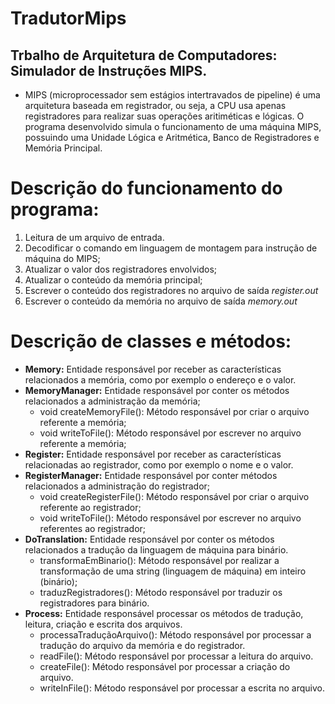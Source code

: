 # TradutorMips
## Trbalho de Arquitetura de Computadores: Simulador de Instruções MIPS.
- MIPS (microprocessador sem estágios intertravados de pipeline) é uma arquitetura baseada em registrador, ou seja, a CPU usa apenas 
registradores para realizar suas operações aritiméticas e lógicas.
O programa desenvolvido simula o funcionamento de uma máquina MIPS, possuindo uma Unidade Lógica e Aritmética, 
Banco de Registradores e Memória Principal. 

# Descrição do funcionamento do programa:

 1. Leitura de um arquivo de entrada.
 2. Decodificar o comando em linguagem de montagem para instrução de máquina do MIPS;
 3. Atualizar o valor dos registradores envolvidos;
 4. Atualizar o conteúdo da memória principal;
 5. Escrever o conteúdo dos registradores no arquivo de saída *register.out*
 6. Escrever o conteúdo da memória no arquivo de saída *memory.out*

# Descrição de classes e métodos: 

  - **Memory:** Entidade responsável por receber as características relacionados a memória,
como por exemplo o endereço e o valor.
  - **MemoryManager:** Entidade responsável por conter os métodos relacionados a administração da memória;
      - void createMemoryFile(): Método responsável por criar o arquivo referente a memória;
      - void writeToFile(): Método responsável por escrever no arquivo referente a memória;
 - **Register:**  Entidade responsável por receber as características relacionadas ao registrador,
como por exemplo o nome e o valor.
 - **RegisterManager:** Entidade responsável por conter métodos relacionados a administração do registrador;
      - void createRegisterFile(): Método responsável por criar o arquivo referente ao registrador;
      - void writeToFile(): Método responsável por escrever no arquivo referentes ao registrador;
 - **DoTranslation:** Entidade responsável por conter os métodos relacionados a tradução da linguagem de máquina para binário.
     - transformaEmBinario(): Método responsável por realizar a transformação de uma string (linguagem de máquina) em inteiro (binário);
     - traduzRegistradores(): Método responsável por traduzir os registradores para binário.
 - **Process:** Entidade responsável processar os métodos de tradução, leitura, criação e escrita dos arquivos.
     - processaTraduçãoArquivo(): Método responsável por processar a tradução do arquivo da memória e do registrador.
     - readFile(): Método responsável por processar a leitura do arquivo.
     - createFile(): Método responsável por processar a criação do arquivo.
     - writeInFile(): Método responsável por processar a escrita no arquivo.
       

